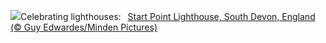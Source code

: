 ![](https://www.bing.com/th?id=OHR.StartPointLight_EN-US0323042936_UHD.jpg&w=1000)Celebrating lighthouses:&nbsp;&ensp;[Start Point Lighthouse, South Devon, England (© Guy Edwardes/Minden Pictures)](https://www.bing.com/th?id=OHR.StartPointLight_EN-US0323042936_UHD.jpg)
<br><br/>
